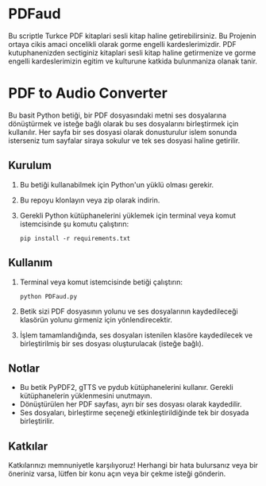# PDFaud
Bu scriptle Turkce PDF kitaplari sesli kitap haline getirebilirsiniz. Bu Projenin ortaya cikis amaci oncelikli olarak gorme engelli kardeslerimizdir. PDF kutuphanenizden sectiginiz kitaplari sesli kitap haline getirmenize ve 
gorme engelli kardeslerimizin egitim ve kulturune katkida bulunmaniza olanak tanir.
# PDF to Audio Converter

Bu basit Python betiği, bir PDF dosyasındaki metni ses dosyalarına dönüştürmek ve isteğe bağlı olarak bu ses dosyalarını birleştirmek için kullanılır.
Her sayfa bir ses dosyasi olarak donusturulur islem sonunda isterseniz tum sayfalar siraya sokulur ve tek ses dosyasi haline getirilir.
## Kurulum

1. Bu betiği kullanabilmek için Python'un yüklü olması gerekir.
2. Bu repoyu klonlayın veya zip olarak indirin.
3. Gerekli Python kütüphanelerini yüklemek için terminal veya komut istemcisinde şu komutu çalıştırın:

    ```
    pip install -r requirements.txt
    ```

## Kullanım

1. Terminal veya komut istemcisinde betiği çalıştırın:

    ```
    python PDFaud.py
    ```

2. Betik sizi PDF dosyasının yolunu ve ses dosyalarının kaydedileceği klasörün yolunu girmeniz için yönlendirecektir.
3. İşlem tamamlandığında, ses dosyaları istenilen klasöre kaydedilecek ve birleştirilmiş bir ses dosyası oluşturulacak (isteğe bağlı).

## Notlar

- Bu betik PyPDF2, gTTS ve pydub kütüphanelerini kullanır. Gerekli kütüphanelerin yüklenmesini unutmayın.
- Dönüştürülen her PDF sayfası, ayrı bir ses dosyası olarak kaydedilir.
- Ses dosyaları, birleştirme seçeneği etkinleştirildiğinde tek bir dosyada birleştirilir.

## Katkılar

Katkılarınızı memnuniyetle karşılıyoruz! Herhangi bir hata bulursanız veya bir öneriniz varsa, lütfen bir konu açın veya bir çekme isteği gönderin.

